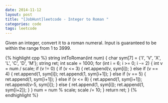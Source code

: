 ```yaml
---
date: 2014-11-12
layout: post
title: "[JobHunt]leetcode - Integer to Roman "
categories: code
tags: leetcode
---
```


Given an integer, convert it to a roman numeral.
Input is guaranteed to be within the range from 1 to 3999.

<!--more-->
{% highlight cpp %}
string intToRoman(int num) {
    char sym[7] = {'I', 'V', 'X', 'L', 'C', 'D', 'M'};
    string ret;
    int scale = 1000;
   for (int i = 6; i >= 0; i -= 2) {
        int v = num / scale;
        if (v != 0) {
            if (v <= 3) {
                ret.append(v, sym[i]);
            } else if (v == 4) {
                ret.append(1, sym[i]);
                ret.append(1, sym[i+1]);
            } else if (v == 5) {
                ret.append(1, sym[i+1]);
            } else if (v <= 8) {
                ret.append(1, sym[i+1]);
                ret.append(v-5, sym[i]);
            } else {
                ret.append(1, sym[i]);
                ret.append(1, sym[i+2]);
            }
        }
        num = num % scale;
        scale /= 10;
    }
    return ret;
}
{% endhighlight %}